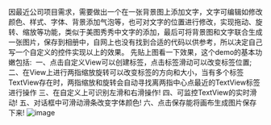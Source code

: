  因最近公司项目需求，需要做出一个在一张背景图上添加文字，文字可编辑如修改颜色、样式、字体、背景添加气泡等，也可对文字的位置进行修改，实现拖动、旋转、缩放等功能，类似于美图秀秀中文字的添加，最后可将背景图和文字联合生成一张图片，保存到相册中，自网上也没有找到合适的代码以供参考，所以决定自己写一个自定义的控件实现以上的效果。
    先贴上图看一下效果，这个demo的基本功嫩包括:
    ﻿   一、点击自定义View可以创建标签，点击标签滑动可以改变标签位置;
        二、在View上进行两指缩放旋转可以改变标签的方向和大小，当有多个标签TextView存在时，两指缩放和旋转会自动寻找离两指中心点最近的TextView标签进行操作
        三、在自定义上可识别左滑和右滑操作!
        四、可监控TextView的实时滑动!
        五、对话框中可滑动滑条改变字体颜色!
        六、点击保存能将画布生成图片保存下来! ![image](https://github.com/MZCretin/RelativeLayoutDemo/blob/master/gif/20160815115206615.gif)
